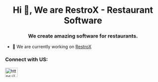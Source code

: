 <h1 align="center">Hi 👋, We are RestroX - Restaurant Software</h1>
<h3 align="center">We create amazing software for restaurants.</h3>

- 🔭 We are currently working on [RestroX](https://www.restrox.com.np)

<h3 align="left">Connect with US:</h3>
<p align="left">
<a href="https://www.instagram.com/restrox_/" target="blank"><img align="center" src="https://raw.githubusercontent.com/rahuldkjain/github-profile-readme-generator/master/src/images/icons/Social/instagram.svg" alt="https://www.instagram.com/restrox_/" height="30" width="40" /></a>
</p>
